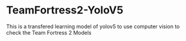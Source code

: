# TeamFortress2-YoloV5
This is a transfered learning model of yolov5 to use computer vision to check the Team Fortress 2 Models
